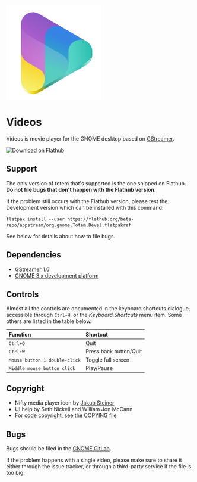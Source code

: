 ![icon](data/icons/scalable/org.gnome.Totem.svg)

# Videos
Videos is movie player for the GNOME desktop based on [GStreamer](https://gstreamer.freedesktop.org/).

[![Download on Flathub](https://upload.wikimedia.org/wikipedia/commons/thumb/a/a6/Flathub-badge-en.svg/240px-Flathub-badge-en.svg.png)](https://flathub.org/apps/details/org.gnome.Totem)

## Support

The only version of totem that's supported is the one shipped on Flathub.
**Do not file bugs that don't happen with the Flathub version**.

If the problem still occurs with the Flathub version, please test the
Development version which can be installed with this command:

```
flatpak install --user https://flathub.org/beta-repo/appstream/org.gnome.Totem.Devel.flatpakref
```

See below for details about how to file bugs.

## Dependencies

- [GStreamer 1.6](http://gstreamer.freedesktop.org)
- [GNOME 3.x development platform](http://www.gnome.org)

## Controls

Almost all the controls are documented in the keyboard shortcuts dialogue,
accessible through `Ctrl+H`, or the *Keyboard Shortcuts* menu item. Some others
are listed in the table below.

| Function | Shortcut |
| :---      | :---      |
| `Ctrl+Q` | Quit |
| `Ctrl+W` | Press back button/Quit |
| `Mouse button 1 double-click` | Toggle full screen |
| `Middle mouse button click` | Play/Pause |

## Copyright

- Nifty media player icon by [Jakub Steiner](https://gitlab.gnome.org/jimmac)
- UI help by Seth Nickell and William Jon McCann
- For code copyright, see the [COPYING file](COPYING)

## Bugs

Bugs should be filed in the [GNOME GitLab](https://gitlab.gnome.org/GNOME/totem/issues/).

If the problem happens with a single video, please make sure to share it either
through the issue tracker, or through a third-party service if the file is too big.
